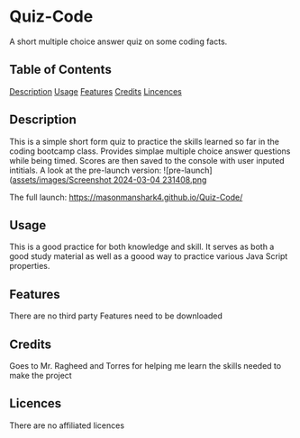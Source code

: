 # Quiz-Code
A short multiple choice answer quiz on some coding facts.

## Table of Contents
[Description](#description)
[Usage](#usage)
[Features](#features)
[Credits](#credits)
[Lincences](#licences)

## Description
This is a simple short form quiz to practice the skills learned so far in the coding bootcamp class. Provides simplae multiple choice answer questions while being timed. Scores are then saved to the console with user inputed intitials. A look at the pre-launch version: ![pre-launch]([assets/images/Screenshot 2024-03-04 231408.png](https://github.com/Masonmanshark4/Quiz-Code/blob/ae8c0bce01254b14c749ea701f91ea9db62bc0ab/assets/images/Screenshot%202024-03-04%20231408.png)

The full launch: https://masonmanshark4.github.io/Quiz-Code/
## Usage
This is a good practice for both knowledge and skill. It serves as both a good study material as well as a goood way to practice various Java Script properties.

## Features
There are no third party Features need to be downloaded 

## Credits
Goes to Mr. Ragheed and Torres for helping me learn the skills needed to make the project

## Licences
There are no affiliated licences
